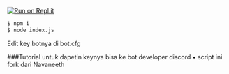 
[![Run on Repl.it](https://repl.it/badge/github/navaneethkm004/discord-24x7-music)](https://repl.it/github/aisbir/Radio-Aisbirkun)
```bash
$ npm i 
$ node index.js
```
Edit key botnya di bot.cfg

###Tutorial
untuk dapetin keynya bisa ke bot developer discord 
 • script ini fork dari Navaneeth
